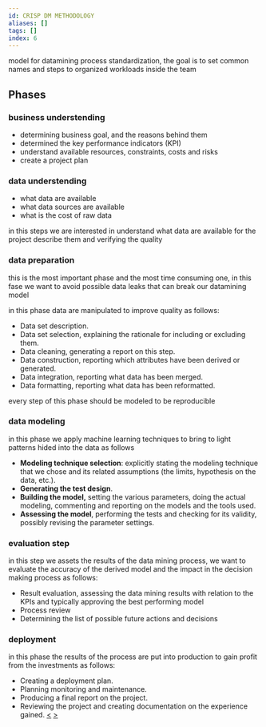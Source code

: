 ```yaml
---
id: CRISP DM METHODOLOGY
aliases: []
tags: []
index: 6
---
```



model for datamining process standardization, the goal is to set common names and steps to organized workloads inside the team

## Phases

### business understending

- determining business goal, and the reasons behind them
- determined the key performance indicators (KPI)
- understand available resources, constraints, costs and risks
- create a project plan

### data understending

- what data are available
- what data sources are available
- what is the cost of raw data

in this steps we are interested in understand what data are available for the project describe them and verifying the quality

### data preparation

this is the most important phase and the most time consuming one, in this fase we want to avoid possible data leaks that can break our datamining model

in this phase data are manipulated to improve quality as follows:

- Data set description.
- Data set selection, explaining the rationale for including or excluding them.
- Data cleaning, generating a report on this step.
- Data construction, reporting which attributes have been derived or generated.
- Data integration, reporting what data has been merged.
- Data formatting, reporting what data has been reformatted.

every step of this phase should be modeled to be reproducible

### data modeling

in this phase we apply machine learning techniques to bring to light patterns hided into the data as follows

- **Modeling technique selection**: explicitly stating the modeling technique that we
chose and its related assumptions (the limits, hypothesis on the data, etc.).
- **Generating the test design**.
- **Building the model,** setting the various parameters, doing the actual modeling,
commenting and reporting on the models and the tools used.
- **Assessing the model**, performing the tests and checking for its validity, possibly
revising the parameter settings.

### evaluation step

in this step we assets the results of the data mining process, we want to evaluate the accuracy of the derived model and the impact in the decision making process as follows:

- Result evaluation, assessing the data mining results with relation to the KPIs and
typically approving the best performing model
- Process review
- Determining the list of possible future actions and decisions

### deployment

in this phase the results of the process are put into production to gain profit from the  investments as follows:

- Creating a deployment plan.
- Planning monitoring and maintenance.
- Producing a final report on the project.
- Reviewing the project and creating documentation on the experience gained.
[<](pages/computer_vision/object_detection/instance_level_object_detection.md) [>](pages/computer_vision/object_detection/shape_based_matching.md)
